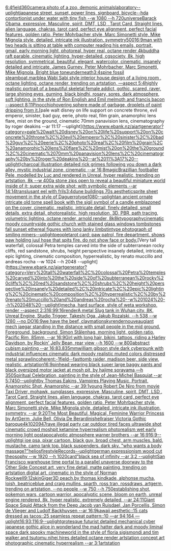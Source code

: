 [6:4](https://www.ebank.nz/aiartgenerator?category=6%3A4)[field](https://www.ebank.nz/aiartgenerator?category=field)[360camera photo of a zoo, demonic animals](https://www.ebank.nz/aiartgenerator?category=360camera%20photo%20of%20a%20zoo%2C%20demonic%20animals)[laboratory](https://www.ebank.nz/aiartgenerator?category=laboratory)[--uplight](https://www.ebank.nz/aiartgenerator?category=--uplight)[japanese street, sunset, power lines, signboard, bicycle](https://www.ebank.nz/aiartgenerator?category=japanese%20street%2C%20sunset%2C%20power%20lines%2C%20signboard%2C%20bicycle)[--hd](https://www.ebank.nz/aiartgenerator?category=--hd)[a contortionist under water with tiny fish --w 1080 --h 720](https://www.ebank.nz/aiartgenerator?category=a%20contortionist%20under%20water%20with%20tiny%20fish%20--w%201080%20--h%20720)[universe](https://www.ebank.nz/aiartgenerator?category=universe)[Barack Obama, expressive, Masculine, spirit, DMT, LSD , Tarot Card, Straight lines, alien language, chakras, tarot card, perfect eye alignment, perfect facial features, golden ratio, Peter Mohrbacher style, Marc Simonetti style, Mike Mignola style, detailed, intricate ink illustration, symmetry](https://www.ebank.nz/aiartgenerator?category=Barack%20Obama%2C%20expressive%2C%20Masculine%2C%20spirit%2C%20DMT%2C%20LSD%20%2C%20Tarot%20Card%2C%20Straight%20lines%2C%20alien%20language%2C%20chakras%2C%20tarot%20card%2C%20perfect%20eye%20alignment%2C%20perfect%20facial%20features%2C%20golden%20ratio%2C%20Peter%20Mohrbacher%20style%2C%20Marc%20Simonetti%20style%2C%20Mike%20Mignola%20style%2C%20detailed%2C%20intricate%20ink%20illustration%2C%20symmetry)[500](https://www.ebank.nz/aiartgenerator?category=500)[16:9](https://www.ebank.nz/aiartgenerator?category=16%3A9)[man with two heads is sitting at table with computer reading his emails, portrait, gmail, early morning light, photoreal, hyper real, octane render 4k](https://www.ebank.nz/aiartgenerator?category=man%20with%20two%20heads%20is%20sitting%20at%20table%20with%20computer%20reading%20his%20emails%2C%20portrait%2C%20gmail%2C%20early%20morning%20light%2C%20photoreal%2C%20hyper%20real%2C%20octane%20render%204k)[buddha raft parable, cinematic lighting, hyper-detailed, cgsociety, 8k, high resolution, symmetrical, beautiful, elegant, watercolor, cinematic, insanely detailed and intricate, James Gurney, Peter Mohrbacher, Marc Simonetti, Mike Mignola, Bright blue tone](https://www.ebank.nz/aiartgenerator?category=buddha%20raft%20parable%2C%20cinematic%20lighting%2C%20hyper-detailed%2C%20cgsociety%2C%208k%2C%20high%20resolution%2C%20symmetrical%2C%20beautiful%2C%20elegant%2C%20watercolor%2C%20cinematic%2C%20insanely%20detailed%20and%20intricate%2C%20James%20Gurney%2C%20Peter%20Mohrbacher%2C%20Marc%20Simonetti%2C%20Mike%20Mignola%2C%20Bright%20blue%20tone)[underneath](https://www.ebank.nz/aiartgenerator?category=underneath)[3:4](https://www.ebank.nz/aiartgenerator?category=3%3A4)[spine fossil steamboat,marble](https://www.ebank.nz/aiartgenerator?category=spine%20fossil%20steamboat%2Cmarble)[a Wabi Sabi style interior house design of a living room , octane lighting, octane render, trending on artstation, —aspect 5:4](https://www.ebank.nz/aiartgenerator?category=a%20Wabi%20Sabi%20style%20interior%20house%20design%20of%20a%20living%20room%20%2C%20octane%20lighting%2C%20octane%20render%2C%20trending%20on%20artstation%2C%20%E2%80%94aspect%205%3A4)[highly realistic portrait of a beautiful skeletal female addict, gothic, scared, raver, large shining eyes, gurning, black bindhi, rosary, sores,  dark atmosphere, soft lighting, in the style of Ron English and Emil melmoth and francis bacon --aspect 8:11](https://www.ebank.nz/aiartgenerator?category=highly%20realistic%20portrait%20of%20a%20beautiful%20skeletal%20female%20addict%2C%20gothic%2C%20scared%2C%20raver%2C%20large%20shining%20eyes%2C%20gurning%2C%20black%20bindhi%2C%20rosary%2C%20sores%2C%20%20dark%20atmosphere%2C%20soft%20lighting%2C%20in%20the%20style%20of%20Ron%20English%20and%20Emil%20melmoth%20and%20francis%20bacon%20--aspect%208%3A11)[Pinocchio](https://www.ebank.nz/aiartgenerator?category=Pinocchio)[hovering sphere made of garbage, droplets of paint dripping from it.](https://www.ebank.nz/aiartgenerator?category=hovering%20sphere%20made%20of%20garbage%2C%20droplets%20of%20paint%20dripping%20from%20it.)[pale walt disney on life support on concrete throne, evil emperor, sinister, bad guy, eerie, photo real, film grain, anamorphic lens flare, mist on the ground, cinematic 70mm panavision lens, cinematography by roger deakins --ar 11:17 --uplight](https://www.ebank.nz/aiartgenerator?category=pale%20walt%20disney%20on%20life%20support%20on%20concrete%20throne%2C%20evil%20emperor%2C%20sinister%2C%20bad%20guy%2C%20eerie%2C%20photo%20real%2C%20film%20grain%2C%20anamorphic%20lens%20flare%2C%20mist%20on%20the%20ground%2C%20cinematic%2070mm%20panavision%20lens%2C%20cinematography%20by%20roger%20deakins%20--ar%2011%3A17%20--uplight)[charcoal illustration detailed rick grimes following you down a dark alley, mystic industrial zone, cinematic --ar 16:8](https://www.ebank.nz/aiartgenerator?category=charcoal%20illustration%20detailed%20rick%20grimes%20following%20you%20down%20a%20dark%20alley%2C%20mystic%20industrial%20zone%2C%20cinematic%20--ar%2016%3A8)[magic](https://www.ebank.nz/aiartgenerator?category=magic)[Brazillian footballer Pele, modelled by Luc and rendered in Unreal, hyper realistic, trending on artstation, 8k  --w 400](https://www.ebank.nz/aiartgenerator?category=Brazillian%20footballer%20Pele%2C%20modelled%20by%20Luc%20and%20rendered%20in%20Unreal%2C%20hyper%20realistic%2C%20trending%20on%20artstation%2C%208k%20%20--w%20400)[a stone zips open to reveal a beautiful miniature world inside of it; super extra wide shot; with symbolic elements --ar 14:14](https://www.ebank.nz/aiartgenerator?category=a%20stone%20zips%20open%20to%20reveal%20a%20beautiful%20miniature%20world%20inside%20of%20it%3B%20super%20extra%20wide%20shot%3B%20with%20symbolic%20elements%20--ar%2014%3A14)[translusant eel with frils](https://www.ebank.nz/aiartgenerator?category=translusant%20eel%20with%20frils)[3:4](https://www.ebank.nz/aiartgenerator?category=3%3A4)[dune buildings 70s aesthetic](https://www.ebank.nz/aiartgenerator?category=dune%20buildings%2070s%20aesthetic)[sprite sheet movement in the style of Daguerrotype](https://www.ebank.nz/aiartgenerator?category=sprite%20sheet%20movement%20in%20the%20style%20of%20Daguerrotype)[1080](https://www.ebank.nz/aiartgenerator?category=1080)[--uplight](https://www.ebank.nz/aiartgenerator?category=--uplight)[](https://www.ebank.nz/aiartgenerator?category=)[an ancient ornate intricate old tome spell book with the sigil symbol of a candle emblazoned on the cover, cinematic, realistic, intricate detail, finely detailed, small details, extra detail, photorealistic, high resolution, 3D, PBR, path tracing, volumetric lighting, octane render, arnold render, 8k](https://www.ebank.nz/aiartgenerator?category=an%20ancient%20ornate%20intricate%20old%20tome%20spell%20book%20with%20the%20sigil%20symbol%20of%20a%20candle%20emblazoned%20on%20the%20cover%2C%20cinematic%2C%20realistic%2C%20intricate%20detail%2C%20finely%20detailed%2C%20small%20details%2C%20extra%20detail%2C%20photorealistic%2C%20high%20resolution%2C%203D%2C%20PBR%2C%20path%20tracing%2C%20volumetric%20lighting%2C%20octane%20render%2C%20arnold%20render%2C%208k)[8k](https://www.ebank.nz/aiartgenerator?category=8k)[typography](https://www.ebank.nz/aiartgenerator?category=typography)[cinematic moody countryside gothic church with stained glass windows tombstones fall sunset ethereal figures with long lanky limbs](https://www.ebank.nz/aiartgenerator?category=cinematic%20moody%20countryside%20gothic%20church%20with%20stained%20glass%20windows%20tombstones%20fall%20sunset%20ethereal%20figures%20with%20long%20lanky%20limbs)[tintype photograph of smiling miners](https://www.ebank.nz/aiartgenerator?category=tintype%20photograph%20of%20smiling%20miners)[--uplight](https://www.ebank.nz/aiartgenerator?category=--uplight)[people](https://www.ebank.nz/aiartgenerator?category=people)[tarot card: paw patrol, fire department. shows paw holding juul hose that spits fire. do not show face or body.](https://www.ebank.nz/aiartgenerator?category=tarot%20card%3A%20paw%20patrol%2C%20fire%20department.%20shows%20paw%20holding%20juul%20hose%20that%20spits%20fire.%20do%20not%20show%20face%20or%20body.)[Very tall waterfall, colossal Petra temples carved into the side of subterranean rocky cliffs, red sandstone, shrubs, height perspective insanely detailed, intricate, epic lighting, cinematic composition, hyperrealistic, by renato muccillo and andreas rocha --w 1024 --h 2048 --uplight](https://www.ebank.nz/aiartgenerator?category=Very%20tall%20waterfall%2C%20colossal%20Petra%20temples%20carved%20into%20the%20side%20of%20subterranean%20rocky%20cliffs%2C%20red%20sandstone%2C%20shrubs%2C%20height%20perspective%20insanely%20detailed%2C%20intricate%2C%20epic%20lighting%2C%20cinematic%20composition%2C%20hyperrealistic%2C%20by%20renato%20muccillo%20and%20andreas%20rocha%20--w%201024%20--h%202048%20--uplight)[mecha, hard surface, style of weta workshop, render --aspect 2:3](https://www.ebank.nz/aiartgenerator?category=mecha%2C%20hard%20surface%2C%20style%20of%20weta%20workshop%2C%20render%20--aspect%202%3A3)[16:9](https://www.ebank.nz/aiartgenerator?category=16%3A9)[9:16](https://www.ebank.nz/aiartgenerator?category=9%3A16)[render](https://www.ebank.nz/aiartgenerator?category=render)[A metal Slug tank in Wuhan city, 8K, Unreal Engine, Studio Trigger, Takeshi Oga, Jakub Rozalski, --h 538 --w 1280 --no DO](https://www.ebank.nz/aiartgenerator?category=A%20metal%20Slug%20tank%20in%20Wuhan%20city%2C%208K%2C%20Unreal%20Engine%2C%20Studio%20Trigger%2C%20Takeshi%20Oga%2C%20Jakub%20Rozalski%2C%20--h%20538%20--w%201280%20--no%20DO)[16:9](https://www.ebank.nz/aiartgenerator?category=16%3A9)[we have the beef, claymation](https://www.ebank.nz/aiartgenerator?category=we%20have%20the%20beef%2C%20claymation)[sky](https://www.ebank.nz/aiartgenerator?category=sky)[render](https://www.ebank.nz/aiartgenerator?category=render)[nouveau](https://www.ebank.nz/aiartgenerator?category=nouveau)[giant mech jaegar standing in the distance with small people in the mid ground. Foreground, background, Simon Stålenhag, morning light, golden ratio, Pacific Rim, 85mm, --ar 16:9](https://www.ebank.nz/aiartgenerator?category=giant%20mech%20jaegar%20standing%20in%20the%20distance%20with%20small%20people%20in%20the%20mid%20ground.%20Foreground%2C%20background%2C%20Simon%20St%C3%A5lenhag%2C%20morning%20light%2C%20golden%20ratio%2C%20Pacific%20Rim%2C%2085mm%2C%20--ar%2016%3A9)[Girl with long hair, bikini, tattoos, riding a Harley Davidson, by Rockin' Jelly Bean, rear view --h 1600 --w 800](https://www.ebank.nz/aiartgenerator?category=Girl%20with%20long%20hair%2C%20bikini%2C%20tattoos%2C%20riding%20a%20Harley%20Davidson%2C%20by%20Rockin%27%20Jelly%20Bean%2C%20rear%20view%20--h%201600%20--w%20800)[abstract cubism painting --ar 16:8](https://www.ebank.nz/aiartgenerator?category=abstract%20cubism%20painting%20--ar%2016%3A8)[3.8](https://www.ebank.nz/aiartgenerator?category=3.8)[35mm](https://www.ebank.nz/aiartgenerator?category=35mm)[william gibson style dark cyberpunk with industrial influences cinematic dark moody realistic muted colors distressed metal sprawl](https://www.ebank.nz/aiartgenerator?category=william%20gibson%20style%20dark%20cyberpunk%20with%20industrial%20influences%20cinematic%20dark%20moody%20realistic%20muted%20colors%20distressed%20metal%20sprawl)[incoherent:-1](https://www.ebank.nz/aiartgenerator?category=incoherent%3A-1)[field](https://www.ebank.nz/aiartgenerator?category=field)[--fast](https://www.ebank.nz/aiartgenerator?category=--fast)[tomb raider, madison beer, side view, realistic, artstation](https://www.ebank.nz/aiartgenerator?category=tomb%20raider%2C%20madison%20beer%2C%20side%20view%2C%20realistic%2C%20artstation)[16:9](https://www.ebank.nz/aiartgenerator?category=16%3A9)[pinhead wearing black super large baggy pants and black oversized motor jacket at mosh pit, by hajime sorayama —h 350](https://www.ebank.nz/aiartgenerator?category=pinhead%20wearing%20black%20super%20large%20baggy%20pants%20and%20black%20oversized%20motor%20jacket%20at%20mosh%20pit%2C%20by%20hajime%20sorayama%20%E2%80%94h%20350)[Spiritual Celebration, painting in the style of Jean-Michel Basquiat --ar 5:7](https://www.ebank.nz/aiartgenerator?category=Spiritual%20Celebration%2C%20painting%20in%20the%20style%20of%20Jean-Michel%20Basquiat%20--ar%205%3A7)[450](https://www.ebank.nz/aiartgenerator?category=450)[--uplight](https://www.ebank.nz/aiartgenerator?category=--uplight)[by Thomas Eakins, Vampires Playing Music, Portrait, Anamorphic Shot, Anamorphic --ar 39:1](https://www.ebank.nz/aiartgenerator?category=by%20Thomas%20Eakins%2C%20Vampires%20Playing%20Music%2C%20Portrait%2C%20Anamorphic%20Shot%2C%20Anamorphic%20--ar%2039%3A1)[young Robert De Niro from movie Taxi Driver, mohawk, sunglasses, expressive, Masculine, spirit, DMT, LSD , Tarot Card, Straight lines, alien language, chakras, tarot card, perfect eye alignment, perfect facial features, golden ratio, Peter Mohrbacher style, Marc Simonetti style, Mike Mignola style, detailed, intricate ink illustration, symmetry, --ar 9:20](https://www.ebank.nz/aiartgenerator?category=young%20Robert%20De%20Niro%20from%20movie%20Taxi%20Driver%2C%20mohawk%2C%20sunglasses%2C%20expressive%2C%20Masculine%2C%20spirit%2C%20DMT%2C%20LSD%20%2C%20Tarot%20Card%2C%20Straight%20lines%2C%20alien%20language%2C%20chakras%2C%20tarot%20card%2C%20perfect%20eye%20alignment%2C%20perfect%20facial%20features%2C%20golden%20ratio%2C%20Peter%20Mohrbacher%20style%2C%20Marc%20Simonetti%20style%2C%20Mike%20Mignola%20style%2C%20detailed%2C%20intricate%20ink%20illustration%2C%20symmetry%2C%20--ar%209%3A20)[The Most Beautiful, Magical, Feminine Warrior Princess by ArtGerm, Julie Bell, Olivia De Berardinis](https://www.ebank.nz/aiartgenerator?category=The%20Most%20Beautiful%2C%20Magical%2C%20Feminine%20Warrior%20Princess%20by%20ArtGerm%2C%20Julie%20Bell%2C%20Olivia%20De%20Berardinis)[hellraiser Victoria Gothic baroque](https://www.ebank.nz/aiartgenerator?category=hellraiser%20Victoria%20Gothic%20baroque)[4k](https://www.ebank.nz/aiartgenerator?category=4k)[1020947](https://www.ebank.nz/aiartgenerator?category=1020947)[rave illegal party car outdoor tired faces ultrawide shot cinematic crowd moshpit ketamine hyperrealism photorealism wet early morning light postapocalyptic atmosphere warner brothers  --ar 16:9](https://www.ebank.nz/aiartgenerator?category=rave%20illegal%20party%20car%20outdoor%20tired%20faces%20ultrawide%20shot%20cinematic%20crowd%20moshpit%20ketamine%20hyperrealism%20photorealism%20wet%20early%20morning%20light%20postapocalyptic%20atmosphere%20warner%20brothers%20%20--ar%2016%3A9)[16:9](https://www.ebank.nz/aiartgenerator?category=16%3A9)[--uplight](https://www.ebank.nz/aiartgenerator?category=--uplight)[gi joe psa, pixar cartoon. black guy, broad chest, arm muscles. bald. mustache. camo tank top. black suspenders. dark sky. "who wants a body massage?"](https://www.ebank.nz/aiartgenerator?category=gi%20joe%20psa%2C%20pixar%20cartoon.%20black%20guy%2C%20broad%20chest%2C%20arm%20muscles.%20bald.%20mustache.%20camo%20tank%20top.%20black%20suspenders.%20dark%20sky.%20%22who%20wants%20a%20body%20massage%3F%22)[helios](https://www.ebank.nz/aiartgenerator?category=helios)[fire](https://www.ebank.nz/aiartgenerator?category=fire)[style](https://www.ebank.nz/aiartgenerator?category=style)[Records](https://www.ebank.nz/aiartgenerator?category=Records)[--uplight](https://www.ebank.nz/aiartgenerator?category=--uplight)[german expressionism wood cut theosophy --w 1920 --h 1020](https://www.ebank.nz/aiartgenerator?category=german%20expressionism%20wood%20cut%20theosophy%20--w%201920%20--h%201020)[card”](https://www.ebank.nz/aiartgenerator?category=card%E2%80%9D)[black sea of infinity --ar 3:2 --uplight](https://www.ebank.nz/aiartgenerator?category=black%20sea%20of%20infinity%20--ar%203%3A2%20--uplight)[San Francisco warehouse time portal to a parallel unaverse doorway to the Other Side Concept art, very fine detail, matte painting, trending on artstation digital art, cinematic in the style of Norman Rockwell](https://www.ebank.nz/aiartgenerator?category=San%20Francisco%20warehouse%20time%20portal%20to%20a%20parallel%20unaverse%20doorway%20to%20the%20Other%20Side%20Concept%20art%2C%20very%20fine%20detail%2C%20matte%20painting%2C%20trending%20on%20artstation%20digital%20art%2C%20cinematic%20in%20the%20style%20of%20Norman%20Rockwell)[9:12](https://www.ebank.nz/aiartgenerator?category=9%3A12)[skin](https://www.ebank.nz/aiartgenerator?category=skin)[Giger](https://www.ebank.nz/aiartgenerator?category=Giger)[3D peach,by thomas kindkade, alphonse mucha, loish, beatriceblue and craig mullins, sparth, ross tran, rossdraws, artgerm, trending on artstation, --no people --w 750 --h 750](https://www.ebank.nz/aiartgenerator?category=3D%20peach%2Cby%20thomas%20kindkade%2C%20alphonse%20mucha%2C%20loish%2C%20beatriceblue%20and%20craig%20mullins%2C%20sparth%2C%20ross%20tran%2C%20rossdraws%2C%20artgerm%2C%20trending%20on%20artstation%2C%20--no%20people%20--w%20750%20--h%20750)[establishing shot, pokemon wars, cartoon warrior, apocalyptic scene, bloom on earth, unreal engine rendered, 8k, hyper realistic, extremely detailed, --ar 24:1](https://www.ebank.nz/aiartgenerator?category=establishing%20shot%2C%20pokemon%20wars%2C%20cartoon%20warrior%2C%20apocalyptic%20scene%2C%20bloom%20on%20earth%2C%20unreal%20engine%20rendered%2C%208k%2C%20hyper%20realistic%2C%20extremely%20detailed%2C%20--ar%2024%3A1)[1](https://www.ebank.nz/aiartgenerator?category=1)[Giant Space Squid Attack from the Deep  Jacob van Ruisdael, Jan Porcellis, Simon de Vlieger and Ludolf Backhuysen --ar 16:9](https://www.ebank.nz/aiartgenerator?category=Giant%20Space%20Squid%20Attack%20from%20the%20Deep%20%20Jacob%20van%20Ruisdael%2C%20Jan%20Porcellis%2C%20Simon%20de%20Vlieger%20and%20Ludolf%20Backhuysen%20--ar%2016%3A9)[kawaii aesthetic::15 cats dressed as tacos::25 seamless repeat pattern::10  —ar 94:164 —uplight](https://www.ebank.nz/aiartgenerator?category=kawaii%20aesthetic%3A%3A15%20cats%20dressed%20as%20tacos%3A%3A25%20seamless%20repeat%20pattern%3A%3A10%20%20%E2%80%94ar%2094%3A164%20%E2%80%94uplight)[16:9](https://www.ebank.nz/aiartgenerator?category=16%3A9)[3:1](https://www.ebank.nz/aiartgenerator?category=3%3A1)[16:9](https://www.ebank.nz/aiartgenerator?category=16%3A9)[--uplight](https://www.ebank.nz/aiartgenerator?category=--uplight)[grotesque futurist detailed mechanical cyber japanese gothic alice in wonderland the mad hatter dark and moody liminal space dark spooky machineworld in the style of floria sigismondi and tim walker and tsutomu nihei hires detailed octane render artstation concept art photographic cinematic hyperrealism --ar 3:1](https://www.ebank.nz/aiartgenerator?category=grotesque%20futurist%20detailed%20mechanical%20cyber%20japanese%20gothic%20alice%20in%20wonderland%20the%20mad%20hatter%20dark%20and%20moody%20liminal%20space%20dark%20spooky%20machineworld%20in%20the%20style%20of%20floria%20sigismondi%20and%20tim%20walker%20and%20tsutomu%20nihei%20hires%20detailed%20octane%20render%20artstation%20concept%20art%20photographic%20cinematic%20hyperrealism%20--ar%203%3A1)[artstation](https://www.ebank.nz/aiartgenerator?category=artstation)